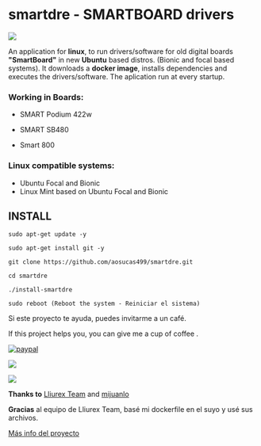 # smartdre - SMARTBOARD drivers

![](https://github.com/aosucas499/guadalinex/blob/main/im%C3%A1genes/ubuntu_smartdre.png)

An application for <b>linux</b>, to run drivers/software for old digital boards <b>"SmartBoard"</b> in new <b>Ubuntu</b> based distros. (Bionic and focal based systems). It downloads a <b>docker image</b>, installs dependencies and executes the drivers/software. The aplication run at every startup.

### Working in Boards:

+ SMART Podium 422w 

+ SMART SB480 

+ Smart 800

### Linux compatible systems:

+ Ubuntu Focal and Bionic
+ Linux Mint based on Ubuntu Focal and Bionic 


## INSTALL

    sudo apt-get update -y
    
    sudo apt-get install git -y

    git clone https://github.com/aosucas499/smartdre.git

    cd smartdre

    ./install-smartdre
    
    sudo reboot (Reboot the system - Reiniciar el sistema)

Si este proyecto te ayuda, puedes invitarme a un café.


If this project helps you, you can give me a cup of coffee .


[![paypal](https://www.paypalobjects.com/en_US/i/btn/btn_donateCC_LG.gif)](https://www.paypal.com/donate?business=FUMT27MVTRTHJ&no_recurring=0&item_name=Proyectos+TIC+Andaluc%C3%ADa&currency_code=EUR)



![](https://github.com/aosucas499/guadalinex/blob/main/im%C3%A1genes/mint_smartdre.png)

![](https://github.com/aosucas499/guadalinex/blob/main/im%C3%A1genes/mint_smartdre-icons.png)


<b>Thanks to</b> [Lliurex Team](https://portal.edu.gva.es/lliurex/va/) and [mijuanlo](https://github.com/mijuanlo)

<b>Gracias</b> al equipo de Lliurex Team, basé mi dockerfile en el suyo y usé sus archivos.


[Más info del proyecto](https://github.com/aosucas499/smartdre/wiki)
